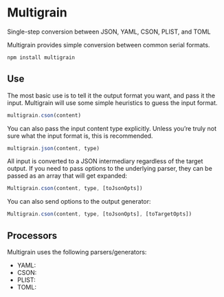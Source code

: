 # Multigrain
Single-step conversion between JSON, YAML, CSON, PLIST, and TOML

Multigrain provides simple conversion between common serial formats.

```sh
npm install multigrain
```

## Use

The most basic use is to tell it the output format you want, and pass it the input. Multigrain will use some simple heuristics to guess the input format.

```js
multigrain.cson(content)
```

You can also pass the input content type explicitly. Unless you’re truly not sure what the input format is, this is recommended.

```js
multigrain.json(content, type)
```

All input is converted to a JSON intermediary regardless of the target output. If you need to pass options to the underlying parser, they can be passed as an array that will get expanded:

```js
Multigrain.cson(content, type, [toJsonOpts])
```

You can also send options to the output generator:

```js
Multigrain.cson(content, type, [toJsonOpts], [toTargetOpts])
```

## Processors

Multigrain uses the following parsers/generators:

- YAML:
- CSON:
- PLIST:
- TOML:
